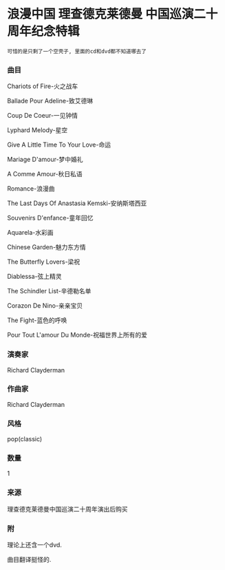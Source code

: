 # 浪漫中国 理查德克莱德曼 中国巡演二十周年纪念特辑

    可惜的是只剩了一个空壳子, 里面的cd和dvd都不知道哪去了

### 曲目
Chariots of Fire-火之战车

Ballade Pour Adeline-致艾德琳

Coup De Coeur-一见钟情

Lyphard Melody-星空

Give A Little Time To Your Love-命运

Mariage D'amour-梦中婚礼

A Comme Amour-秋日私语

Romance-浪漫曲

The Last Days Of Anastasia Kemski-安纳斯塔西亚

Souvenirs D'enfance-童年回忆

Aquarela-水彩画

Chinese Garden-魅力东方情

The Butterfly Lovers-梁祝

Diablessa-弦上精灵

The Schindler List-辛德勒名单

Corazon De Nino-亲亲宝贝

The Fight-蓝色的呼唤

Pour Tout L'amour Du Monde-祝福世界上所有的爱

### 演奏家
Richard Clayderman
### 作曲家
Richard Clayderman
### 风格
pop(classic)
### 数量
1
### 来源
理查德克莱德曼中国巡演二十周年演出后购买
### 附
理论上还含一个dvd.

曲目翻译挺怪的.